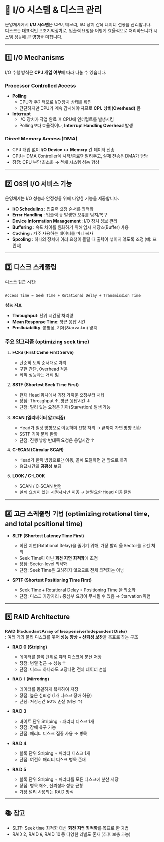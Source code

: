 # 💾 I/O 시스템 & 디스크 관리

운영체제에서 **I/O 시스템**은 CPU, 메모리, I/O 장치 간의 데이터 전송을 관리합니다.  
디스크는 대표적인 보조기억장치로, 입출력 요청을 어떻게 효율적으로 처리하느냐가 시스템 성능에 큰 영향을 미칩니다.

---

## 1️⃣ I/O Mechanisms

I/O 수행 방식은 **CPU 개입 여부**에 따라 나눌 수 있습니다.

### Processor Controlled Access

-   **Polling**
    -   CPU가 주기적으로 I/O 장치 상태를 확인
    -   간단하지만 CPU가 계속 감시해야 하므로 **CPU 낭비(Overhead)** 큼
-   **Interrupt**
    -   I/O 장치가 작업 완료 후 CPU에 인터럽트를 발생시킴
    -   Polling보다 효율적이나, **Interrupt Handling Overhead** 발생

### Direct Memory Access (DMA)

-   CPU 개입 없이 **I/O Device ↔ Memory** 간 데이터 전송
-   CPU는 DMA Controller에 시작/종료만 알려주고, 실제 전송은 DMA가 담당
-   장점: CPU 부담 최소화 → 전체 시스템 성능 향상

---

## 2️⃣ OS의 I/O 서비스 기능

운영체제는 I/O 성능과 안정성을 위해 다양한 기능을 제공합니다.

-   **I/O Scheduling** : 입출력 요청 순서를 최적화
-   **Error Handling** : 입출력 중 발생한 오류를 탐지/복구
-   **Device Information Management** : I/O 장치 정보 관리
-   **Buffering** : 속도 차이를 완화하기 위해 임시 저장소(Buffer) 사용
-   **Caching** : 자주 사용하는 데이터를 미리 복사
-   **Spooling** : 하나의 장치에 여러 요청이 몰릴 때 출력이 섞이지 않도록 조정 (예: 프린터)

---

## 3️⃣ 디스크 스케줄링

디스크 접근 시간:

```

Access Time = Seek Time + Rotational Delay + Transmission Time

```

**성능 지표**

-   **Throughput**: 단위 시간당 처리량
-   **Mean Response Time**: 평균 응답 시간
-   **Predictability**: 공평성, 기아(Starvation) 방지

### 주요 알고리즘 (optimizing seek time)

1. **FCFS (First Come First Serve)**

    - 단순히 도착 순서대로 처리
    - 구현 간단, Overhead 적음
    - 최적 성능과는 거리 멂

2. **SSTF (Shortest Seek Time First)**

    - 현재 Head 위치에서 가장 가까운 요청부터 처리
    - 장점: Throughput ↑, 평균 응답시간 ↓
    - 단점: 멀리 있는 요청은 기아(Starvation) 발생 가능

3. **SCAN (엘리베이터 알고리즘)**

    - Head가 일정 방향으로 이동하며 요청 처리 → 끝까지 가면 방향 전환
    - SSTF 기아 문제 완화
    - 단점: 진행 방향 반대쪽 요청은 응답시간 ↑

4. **C-SCAN (Circular SCAN)**

    - Head가 한쪽 방향으로만 이동, 끝에 도달하면 맨 앞으로 복귀
    - 응답시간의 **공평성** 보장

5. **LOOK / C-LOOK**
    - SCAN / C-SCAN 변형
    - 실제 요청이 있는 지점까지만 이동 → 불필요한 Head 이동 줄임

---

## 4️⃣ 고급 스케줄링 기법 (optimizing rotational time, and total positional time)

-   **SLTF (Shortest Latency Time First)**

    -   회전 지연(Rotational Delay)을 줄이기 위해, 가장 빨리 올 Sector를 우선 처리
    -   Seek Time이 아닌 **회전 지연 최적화**에 초점
    -   장점: Sector-level 최적화
    -   단점: Seek Time은 고려하지 않으므로 전체 최적화는 아님

-   **SPTF (Shortest Positioning Time First)**
    -   Seek Time + Rotational Delay = Positioning Time 을 최소화
    -   단점: 디스크 가장자리 / 중심부 요청이 무시될 수 있음 → Starvation 위험

---

## 5️⃣ RAID Architecture

**RAID (Redundant Array of Inexpensive/Independent Disks)**  
: 여러 개의 물리 디스크를 묶어 **성능 향상 + 신뢰성 보장**을 목표로 하는 구조

-   **RAID 0 (Striping)**

    -   데이터를 블록 단위로 여러 디스크에 분산 저장
    -   장점: 병렬 접근 → 성능 ↑
    -   단점: 디스크 하나라도 고장나면 전체 데이터 손실

-   **RAID 1 (Mirroring)**

    -   데이터를 동일하게 복제하여 저장
    -   장점: 높은 신뢰성 (1개 디스크 장애 허용)
    -   단점: 저장공간 50% 손실 (비용 ↑)

-   **RAID 3**

    -   바이트 단위 Striping + 패리티 디스크 1개
    -   장점: 장애 복구 가능
    -   단점: 패리티 디스크 집중 사용 → 병목

-   **RAID 4**

    -   블록 단위 Striping + 패리티 디스크 1개
    -   단점: 여전히 패리티 디스크 병목 존재

-   **RAID 5**
    -   블록 단위 Striping + 패리티를 모든 디스크에 분산 저장
    -   장점: 병목 해소, 신뢰성과 성능 균형
    -   가장 널리 사용되는 RAID 방식

---

## 📚 참고

-   SLTF: Seek time 최적화 대신 **회전 지연 최적화**를 목표로 한 기법
-   RAID 2, RAID 6, RAID 10 등 다양한 레벨도 존재 (추후 보충 가능)
